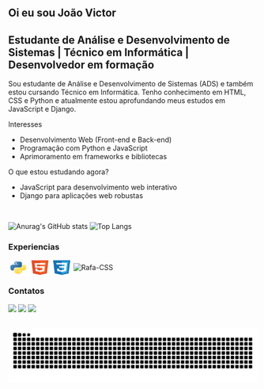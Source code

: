 ## Oi eu sou João Victor

## Estudante de Análise e Desenvolvimento de Sistemas | Técnico em Informática | Desenvolvedor em formação


Sou estudante de Análise e Desenvolvimento de Sistemas (ADS) e também estou cursando Técnico em Informática. Tenho conhecimento em HTML, CSS e Python e atualmente estou aprofundando meus estudos em JavaScript e Django.

Interesses

- Desenvolvimento Web (Front-end e Back-end)
- Programação com Python e JavaScript
- Aprimoramento em frameworks e bibliotecas

O que estou estudando agora?

- JavaScript para desenvolvimento web interativo
- Django para aplicações web robustas
  
<br>

![Anurag's GitHub stats](https://github-readme-stats.vercel.app/api?username=cleitao-anao&show_icons=true&theme=tokyonight)
![Top Langs](https://github-readme-stats.vercel.app/api/top-langs/?username=cleitao-anao&layout=compact&show_icons=true&theme=tokyonight)



<div>
  <h3>Experiencias</h3>
  <img align="center" alt="Rafa-Python" height="30" width="40" src="https://raw.githubusercontent.com/devicons/devicon/master/icons/python/python-original.svg">
  <img align="center" alt="Rafa-HTML" height="30" width="40" src="https://raw.githubusercontent.com/devicons/devicon/master/icons/html5/html5-original.svg">
  <img align="center" alt="Rafa-CSS" height="30" width="40" src="https://raw.githubusercontent.com/devicons/devicon/master/icons/css3/css3-original.svg">
  <img  align="center" alt="Rafa-CSS" height="30" width="40"  src="https://cdn.jsdelivr.net/gh/devicons/devicon@latest/icons/javascript/javascript-original.svg" />
          
</div>


 
<div> 
  <h3>Contatos</h3>
  <a href="https://instagram.com/rafaballerini" target="_blank"><img src="https://img.shields.io/badge/-Instagram-%23E4405F?style=for-the-badge&logo=instagram&logoColor=white" target="_blank"></a>
  <a href = "mailto:contatorafaballerini@gmail.com"><img src="https://img.shields.io/badge/-Gmail-%23333?style=for-the-badge&logo=gmail&logoColor=white" target="_blank"></a>
  <a href="https://www.linkedin.com/in/rafaella-ballerini-45875016a" target="_blank"><img src="https://img.shields.io/badge/-LinkedIn-%230077B5?style=for-the-badge&logo=linkedin&logoColor=white" target="_blank"></a> 
</div>

##

<picture>
  <source media="(prefers-color-scheme: dark)" srcset="https://raw.githubusercontent.com/cleitao-anao/cleitao-anao/output/github-contribution-grid-snake-dark.svg">
  <source media="(prefers-color-scheme: light)" srcset="https://raw.githubusercontent.com/cleitao-anao/cleitao-anao/output/github-contribution-grid-snake.svg">
  <img alt="github contribution grid snake animation" src="https://raw.githubusercontent.com/cleitao-anao/cleitao-anao/output/github-contribution-grid-snake.svg">
</picture>
